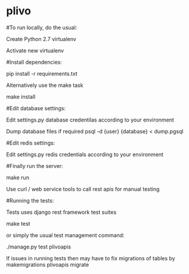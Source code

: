 # plivo

#To run locally, do the usual:

Create Python 2.7 virtualenv

Activate new virtualenv

#Install dependencies:

pip install -r requirements.txt

Alternatively use the make task

make install

#Edit database settings:

Edit settings.py database credentilas according to your environment

Dump database files if required
psql -d {user} {database} < dump.pgsql

#Edit redis settings:

Edit settings.py redis credentials according to your environment

#Finally run the server:

make run

Use curl / web service tools to call rest apis for manual testing

#Running the tests:

Tests uses django rest framework test suites

make test

or simply the usual test management command:

./manage.py test plivoapis

If issues in running tests
then may have to fix migrations of tables by
makemigrations plivoapis
migrate
